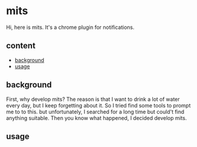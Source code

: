 # mits

Hi, here is mits. It's a chrome plugin for notifications.

## content
  - [background](#background)
  - [usage](#usage)


## background
  First, why develop mits? The reason is that I want to drink a lot of water every day, but I keep forgetting about it. So I tried find some tools to prompt me to to this. but unfortunately, I searched for a long time but could't find anything suitable. Then you know what happened, I decided develop mits.
## usage